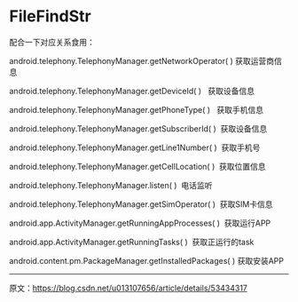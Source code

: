 # FileFindStr
配合一下对应关系食用：

android.telephony.TelephonyManager.getNetworkOperator( )   获取运营商信息

android.telephony.TelephonyManager.getDeviceId( )   获取设备信息

android.telephony.TelephonyManager.getPhoneType( )   获取手机信息

android.telephony.TelephonyManager.getSubscriberId( )  获取设备信息

android.telephony.TelephonyManager.getLine1Number( )  获取手机号

android.telephony.TelephonyManager.getCellLocation( )  获取位置信息

android.telephony.TelephonyManager.listen( )  电话监听

android.telephony.TelephonyManager.getSimOperator( )  获取SIM卡信息

android.app.ActivityManager.getRunningAppProcesses( )  获取运行APP

android.app.ActivityManager.getRunningTasks( )  获取正运行的task

android.content.pm.PackageManager.getInstalledPackages( ) 获取安装APP


--------------------- 

原文：https://blog.csdn.net/u013107656/article/details/53434317 
